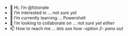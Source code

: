 - 👋 Hi, I’m @fotonate
- 👀 I’m interested in ... *not sure yet*
- 🌱 I’m currently learning ... Powershell
- 💞️ I’m looking to collaborate on ... *not sure yet either*
- 📫 How to reach me ... *lets see how -option 2- pans out*

<!---
fotonate/fotonate is a ✨ special ✨ repository because its `README.md` (this file) appears on your GitHub profile.
You can click the Preview link to take a look at your changes.
--->
